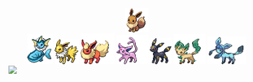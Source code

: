 <div align="center">
  <img src="https://raw.githubusercontent.com/PokeAPI/sprites/master/sprites/pokemon/versions/generation-v/black-white/animated/133.gif">
</div>


<div align="center">
  <img src="https://raw.githubusercontent.com/PokeAPI/sprites/master/sprites/pokemon/versions/generation-v/black-white/animated/134.gif">
  <img src="https://raw.githubusercontent.com/PokeAPI/sprites/master/sprites/pokemon/versions/generation-v/black-white/animated/135.gif">
  <img src="https://raw.githubusercontent.com/PokeAPI/sprites/master/sprites/pokemon/versions/generation-v/black-white/animated/136.gif">
  <img src="https://raw.githubusercontent.com/PokeAPI/sprites/master/sprites/pokemon/versions/generation-v/black-white/animated/196.gif">
  <img src="https://raw.githubusercontent.com/PokeAPI/sprites/master/sprites/pokemon/versions/generation-v/black-white/animated/197.gif">
  <img src="https://raw.githubusercontent.com/PokeAPI/sprites/master/sprites/pokemon/versions/generation-v/black-white/animated/470.gif">
  <img src="https://raw.githubusercontent.com/PokeAPI/sprites/master/sprites/pokemon/versions/generation-v/black-white/animated/471.gif">
</div>
<img src="https://c.tenor.com/ZqEG5PW9788AAAAC/koe-no-katachi-a-silent-voice.gif">

